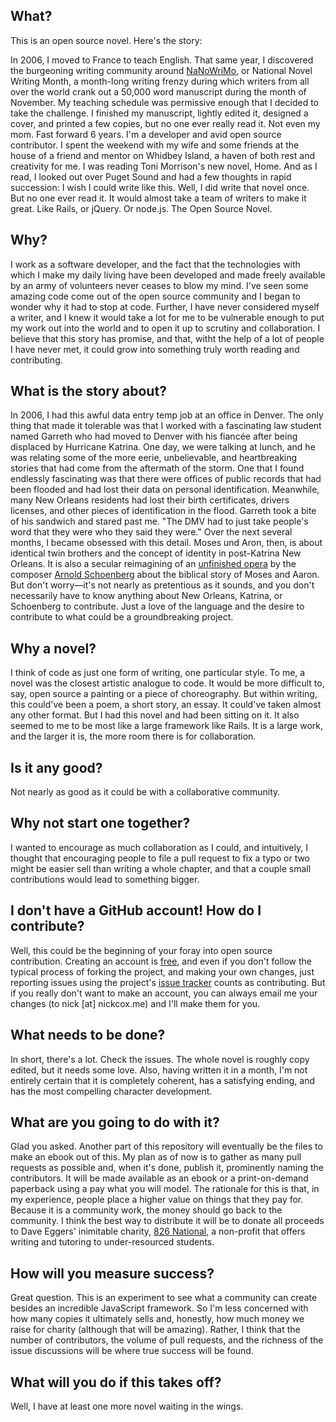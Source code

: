 ## What? ##
This is an open source novel. Here's the story:

In 2006, I moved to France to teach English. That same year, I discovered the burgeoning writing community around [NaNoWriMo](http://nanowrimo.org), or National Novel Writing Month, a month-long writing frenzy during which writers from all over the world crank out a 50,000 word manuscript during the month of November. My teaching schedule was permissive enough that I decided to take the challenge. I finished my manuscript, lightly edited it, designed a cover, and printed a few copies, but no one ever really read it. 
Not even my mom. 
Fast forward 6 years. I'm a developer and avid open source contributor. I spent the weekend with my wife and some friends at the house of a friend and mentor on Whidbey Island, a haven of both rest and creativity for me. I was reading Toni Morrison's new novel, Home. And as I read, I looked out over Puget Sound and had a few thoughts in rapid succession:
I wish I could write like this. 
Well, I did write that novel once. 
But no one ever read it. 
It would almost take a team of writers to make it great. 
Like Rails, or jQuery. Or node.js. 
The Open Source Novel. 

## Why? #
I work as a software developer, and the fact that the technologies with which I make my daily living have been developed and made freely available by an army of volunteers never ceases to blow my mind. I've seen some amazing code come out of the open source community and I began to wonder why it had to stop at code. 
Further, I have never considered myself a writer, and I knew it would take a lot for me to be vulnerable enough to put my work out into the world and to open it up to scrutiny and collaboration. 
I believe that this story has promise, and that, witht the help of a lot of people I have never met, it could grow into something truly worth reading and contributing. 

## What is the story about? ##
In 2006, I had this awful data entry temp job at an office in Denver. The only thing that made it tolerable was that I worked with a fascinating law student named Garreth who had moved to Denver with his fiancée after being displaced by Hurricane Katrina. 
One day, we were talking at lunch, and he was relating some of the more eerie, unbelievable, and heartbreaking stories that had come from the aftermath of the storm. One that I found endlessly fascinating was that there were offices of public records that had been flooded and had lost their data on personal identification. Meanwhile, many New Orleans residents had lost their birth certificates, drivers licenses, and other pieces of identification in the flood. Garreth took a bite of his sandwich and stared past me. "The DMV had to just take people's word that they were who they said they were." 
Over the next several months, I became obsessed with this detail. Moses und Aron, then, is about identical twin brothers and the concept of identity in post-Katrina New Orleans. It is also a secular reimagining of an [unfinished opera](http://en.wikipedia.org/wiki/Moses_und_Aron) by the composer [Arnold Schoenberg](http://en.wikipedia.org/wiki/Arnold_Schoenberg) about the biblical story of Moses and Aaron. 
But don't worry—it's not nearly as pretentious as it sounds, and you don't necessarily have to know anything about New Orleans, Katrina, or Schoenberg to contribute. Just a love of the language and the desire to contribute to what could be a groundbreaking project.

## Why a novel? ##
I think of code as just one form of writing, one particular style. To me, a novel was the closest artistic analogue to code. It would be more difficult to, say, open source a painting or a piece of choreography. 
But within writing, this could've been a poem, a short story, an essay. It could've taken almost any other format. But I had this novel and had been sitting on it. It also seemed to me to be most like a large framework like Rails. It is a large work, and the larger it is, the more room there is for collaboration.

## Is it any good? ##
Not nearly as good as it could be with a collaborative community.

## Why not start one together? ##
I wanted to encourage as much collaboration as I could, and intuitively, I thought that encouraging people to file a pull request to fix a typo or two might be easier sell than writing a whole chapter, and that a couple small contributions would lead to something bigger. 

## I don't have a GitHub account! How do I contribute? ##
Well, this could be the beginning of your foray into open source contribution. Creating an account is [free](https://github.com/), and even if you don't follow the typical process of forking the project, and making your own changes, just reporting issues using the project's [issue tracker](https://github.com/opensourcenovel/opensourcenovel/issues) counts as contributing. 
But if you really don't want to make an account, you can always email me your changes (to nick [at] nickcox.me) and I'll make them for you. 

## What needs to be done? ##
In short, there's a lot. Check the issues. The whole novel is roughly copy edited, but it needs some love. Also, having written it in a month, I'm not entirely certain that it is completely coherent, has a satisfying ending, and has the most compelling character development. 

## What are you going to do with it? ##
Glad you asked. Another part of this repository will eventually be the files to make an ebook out of this. My plan as of now is to gather as many pull requests as possible and, when it's done, publish it, prominently naming the contributors. It will be made available as an ebook or a print-on-demand paperback using a pay what you will model. The rationale for this is that, in my experience, people place a higher value on things that they pay for. 
Because it is a community work, the money should go back to the community. I think the best way to distribute it will be to donate all proceeds to Dave Eggers' inimitable charity, [826 National](http://826national.org/), a non-profit that offers writing and tutoring to under-resourced students.

## How will you measure success? ##
Great question. This is an experiment to see what a community can create besides an incredible JavaScript framework. So I'm less concerned with how many copies it ultimately sells and, honestly, how much money we raise for charity (although that will be amazing). Rather, I think that the number of contributors, the volume of pull requests, and the richness of the issue discussions will be where true success will be found. 

## What will you do if this takes off? ##
Well, I have at least one more novel waiting in the wings. 